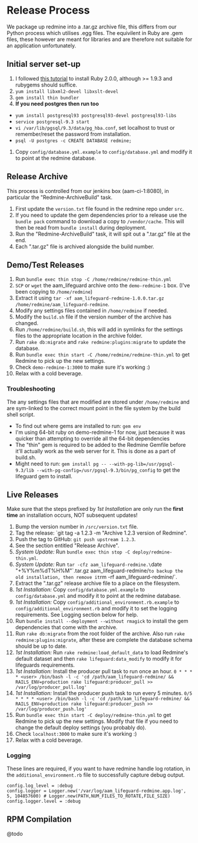 # Release Process

We package up redmine into a .tar.gz archive file, this differs from our Python process which utilises .egg files. The equivilent in Ruby are .gem files, these however are meant for libraries and are therefore not suitable for an application unfortunately.

## Initial server set-up

1. I followed [this tutorial](http://tecadmin.net/how-to-install-ruby-2-0-0-on-centos-6-using-rvm) to install Ruby 2.0.0, although >= 1.9.3 and rubygems should suffice.
1. `yum install libxml2-devel libxslt-devel`
1. `gem install thin bundler`
1. **If you need postgres then run too**
  * `yum install postgresql93 postgresql93-devel postgresql93-libs`
  * `service postgresql-9.3 start`
  * `vi /var/lib/pgsql/9.3/data/pg_hba.conf`, set localhost to trust or remember/reset the password from installation.
  * `psql -U postgres -c CREATE DATABASE redmine;`
1. Copy `config/database.yml.example` to `config/database.yml` and modify it to point at the redmine database.

## Release Archive

This process is controlled from our jenkins box (aam-ci-1:8080), in particular the "Redmine-ArchiveBuild" task.

1. First update the `version.txt` file found in the redmine repo under `src`.
1. If you need to update the gem dependencies prior to a release use the `bundle pack` command to download a copy to `/vendor/cache`. This will then be read from `bundle install` during deployment.
1. Run the "Redmine-ArchiveBuild" task, it will spit out a ".tar.gz" file at the end.
1. Each ".tar.gz" file is archived alongside the build number.

## Demo/Test Releases

1. Run `bundle exec thin stop -C /home/redmine/redmine-thin.yml`
1. `SCP` or `wget` the aam_lifeguard archive onto the `demo-redmine-1` box. (I've been copying to `/home/redmine`)
1. Extract it using `tar -xf aam_lifeguard-redmine-1.0.0.tar.gz /home/redmine/aam_lifeguard-redmine`.
1. Modify any settings files contained in `/home/redmine` if needed.
1. Modify the `build.sh` file if the version number of the archive has changed.
1. Run `/home/redmine/build.sh`, this will add in symlinks for the settings files to the appropriate location in the archive folder.
1. Run `rake db:migrate` and `rake redmine:plugins:migrate` to update the database.
1. Run `bundle exec thin start -C /home/redmine/redmine-thin.yml` to get Redmine to pick up the new settings.
1. Check `demo-redmine-1:3000` to make sure it's working :)
1. Relax with a cold beverage.

### Troubleshooting

The any settings files that are modified are stored under `/home/redmine` and are sym-linked to the correct mount point in the file system by the build shell script. 

* To find out where gems are installed to run: `gem env`
* I'm using 64-bit ruby on demo-redmine-1 for now, just because it was quicker than attempting to override all the 64-bit dependencies 
* The "thin" gem is required to be added to the Redmine Gemfile before it'll actually work as the web server for it. This is done as a part of build.sh.
* Might need to run: `gem install pg -- --with-pg-lib=/usr/pgsql-9.3/lib --with-pg-config=/usr/pgsql-9.3/bin/pg_config` to get the lifeguard gem to install.

## Live Releases

Make sure that the steps prefixed by *1st Installation* are only run the **first time** an installation occurs, NOT subsequent updates!

1. Bump the version number in `/src/version.txt` file.
1. Tag the release: `git tag -a 1.2.3 -m "Archive 1.2.3 version of Redmine".
1. Push the tag to GitHub: `git push upstream 1.2.3`.
1. See the section entitled "Release Archive".
1. *System Update:* Run `bundle exec thin stop -C deploy/redmine-thin.yml`.
1. *System Update:* Run `tar -cfz aam_lifeguard-redmine.\`date "+%Y%m%dT%H%M"\`.tar.gz aam_lifeguard-redmine/` to backup the old installation, then remove it `rm -rf aam_lifeguard-redmine/`.
1. Extract the ".tar.gz" release archive file to a place on the filesystem.
1. *1st Installation:* Copy `config/database.yml.example` to `config/database.yml` and modify it to point at the redmine database.
1. *1st Installation:* Copy `config/additional_environment.rb.example` to `config/additional_environment.rb` and modify it to set the logging requirements. See Logging section below for help.
1. Run `bundle install --deployment --without rmagick` to install the gem dependencies that come with the archive.
1. Run `rake db:migrate` from the root folder of the archive. Also run `rake redmine:plugins:migrate`, after these are complete the database schema should be up to date.
1. *1st Installation:* Run `rake redmine:load_default_data` to load Redmine's default dataset and then `rake lifeguard:data_modify` to modify it for lifeguards requirements.
1. *1st Installation:* Install the producer pull task to run once an hour. `0 * * * * <user> /bin/bash -l -c 'cd /path/aam_lifeguard-redmine/ && RAILS_ENV=production rake lifeguard:producer_pull >> /var/log/producer_pull.log'`
1. *1st Installation:* Install the producer push task to run every 5 minutes. `0/5 * * * * <user> /bin/bash -l -c 'cd /path/aam_lifeguard-redmine/ && RAILS_ENV=production rake lifeguard:producer_push >> /var/log/producer_push.log'`
1. Run `bundle exec thin start -C deploy/redmine-thin.yml` to get Redmine to pick up the new settings. Modify that file if you need to change the default deploy settings (you probably do).
1. Check `localhost:3000` to make sure it's working :)
1. Relax with a cold beverage.

### Logging

These lines are required, if you want to have redmine handle log rotation, in the `additional_environment.rb` file to successfully capture debug output.

```
config.log_level = :debug
config.logger = Logger.new('/var/log/aam_lifeguard-redmine.app.log', 5, 104857600) # Logger.new(PATH,NUM_FILES_TO_ROTATE,FILE_SIZE)
config.logger.level = :debug
```

## RPM Compilation

@todo
